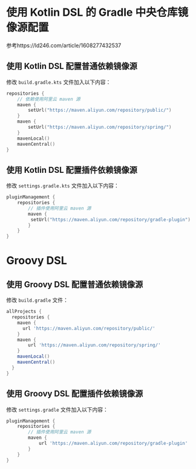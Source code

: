 # 使用 Kotlin DSL 的 Gradle 中央仓库镜像源配置

参考https://ld246.com/article/1608277432537



## 使用 Kotlin DSL 配置普通依赖镜像源

修改 `build.gradle.kts` 文件加入以下内容：

```kts
repositories {
    // 依赖使用阿里云 maven 源
    maven {
        setUrl("https://maven.aliyun.com/repository/public/")
    }
    maven {
        setUrl("https://maven.aliyun.com/repository/spring/")
    }
    mavenLocal()
    mavenCentral()
}

```

## 使用 Kotlin DSL 配置插件依赖镜像源

修改 `settings.gradle.kts` 文件加入以下内容：

```kts
pluginManagement {
    repositories {
        // 插件使用阿里云 maven 源
        maven {
         setUrl("https://maven.aliyun.com/repository/gradle-plugin")
        }
    }
}
```



# Groovy DSL

## 使用 Groovy DSL 配置普通依赖镜像源

修改 `build.gradle` 文件：

```groovy
allProjects {
  repositories {
    maven {
      url 'https://maven.aliyun.com/repository/public/'
    }
    maven {
        url 'https://maven.aliyun.com/repository/spring/'
    }
    mavenLocal()
    mavenCentral()
  }
}

```

## 使用 Groovy DSL 配置插件依赖镜像源

修改 `settings.gradle` 文件加入以下内容：

```groovy
pluginManagement {
    repositories {
        // 插件使用阿里云 maven 源
        maven {
            url 'https://maven.aliyun.com/repository/gradle-plugin'
        }
    }
}
```